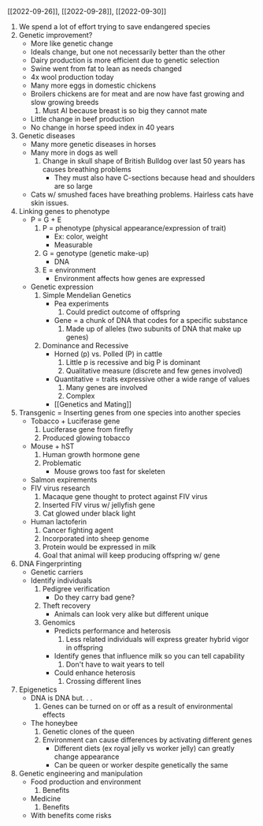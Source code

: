 [[2022-09-26]], [[2022-09-28]], [[2022-09-30]]

1. We spend a lot of effort trying to save endangered species
2. Genetic improvement?
	- More like genetic change
	- Ideals change, but one not necessarily better than the other
	- Dairy production is more efficient due to genetic selection
	- Swine went from fat to lean as needs changed
	- 4x wool production today
	- Many more eggs in domestic chickens
	- Broilers chickens are for meat and are now have fast growing and slow growing breeds
		1. Must AI because breast is so big they cannot mate
	- Little change in beef production
	- No change in horse speed index in 40 years
3. Genetic diseases
	- Many more genetic diseases in horses
	- Many more in dogs as well
		1. Change in skull shape of British Bulldog over last 50 years has causes breathing problems
			- They must also have C-sections because head and shoulders are so large
	- Cats w/ smushed faces have breathing problems. Hairless cats have skin issues.
4. Linking genes to phenotype
	- P = G + E
		1. P = phenotype (physical appearance/expression of trait)
			- Ex: color, weight
			- Measurable
		2. G = genotype (genetic make-up)
			- DNA
		3. E = environment
			- Environment affects how genes are expressed
	- Genetic expression
		1. Simple Mendelian Genetics
			- Pea experiments
				1. Could predict outcome of offspring
			- Gene = a chunk of DNA that codes for a specific substance
				1. Made up of alleles (two subunits of DNA that make up genes)
		2. Dominance and Recessive
			- Horned (p) vs. Polled (P) in cattle
				1. Little p is recessive and big P is dominant
				2. Qualitative measure (discrete and few genes involved)
			- Quantitative = traits expressive other a wide range of values
				1. Many genes are involved
				2. Complex
			- [[Genetics and Mating]]
5. Transgenic = Inserting genes from one species into another species
	- Tobacco + Luciferase gene
		1. Luciferase gene from firefly
		2. Produced glowing tobacco
	- Mouse + hST
		1. Human growth hormone gene
		2. Problematic
			- Mouse grows too fast for skeleten
	- Salmon expirements
	- FIV virus research
		1. Macaque gene thought to protect against FIV virus 
		2. Inserted FIV virus w/ jellyfish gene
		3. Cat glowed under black light
	- Human lactoferin
		1. Cancer fighting agent
		2. Incorporated into sheep genome
		3. Protein would be expressed in milk
		4. Goal that animal will keep producing offspring w/ gene
6. DNA Fingerprinting
	- Genetic carriers
	- Identify individuals
		1. Pedigree verification
			- Do they carry bad gene?
		2. Theft recovery
			- Animals can look very alike but different unique
		3. Genomics
			- Predicts performance and heterosis
				1. Less related individuals will express greater hybrid vigor in offspring
			- Identify genes that influence milk so you can tell capability
				1. Don't have to wait years to tell
			- Could enhance heterosis 
				1. Crossing different lines
7. Epigenetics 
	- DNA is DNA but. . .
		1. Genes can be turned on or off as a result of environmental effects
	- The honeybee
		1. Genetic clones of the queen
		2. Environment can cause differences by activating different genes
			- Different diets (ex royal jelly vs worker jelly) can greatly change appearance 
			- Can be queen or worker despite genetically the same
8. Genetic engineering and manipulation 
	- Food production and environment
		1. Benefits
	- Medicine
		1. Benefits
	- With benefits come risks 
